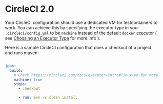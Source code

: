 # CircleCI 2.0

Your CircleCI configuration should use a dedicated VM for testcontainers to work. You can achieve this by specifying the 
executor type in your `.circleci/config.yml` to be `machine` instead of the default `docker` executor ( see [Choosing an Executor Type](https://circleci.com/docs/2.0/executor-types/) for more info ).  

Here is a sample CircleCI configuration that does a checkout of a project and runs maven:

```yml

jobs:
  build:
    # Check https://circleci.com/docs/executor-intro#linux-vm for more details
    machine: true
    steps:
      - checkout

      - run: mvn -B clean install
```
